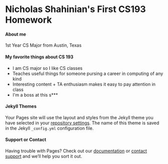 # Nicholas Shahinian's First CS193 Homework

#### About me
1st Year CS Major from Austin, Texas

#### My favorite things about CS 193
- I am CS major so I like CS classes
- Teaches useful things for someone pursing a career in computing of any kind
- Interesting content + TA enthusiasm makes it easy to pay attention in class
- I'm a boss at this s***



#### Jekyll Themes

Your Pages site will use the layout and styles from the Jekyll theme you have selected in your [repository settings](https://github.com/kalutes/CS193_Fall18_Lab1/settings). The name of this theme is saved in the Jekyll `_config.yml` configuration file.

#### Support or Contact

Having trouble with Pages? Check out our [documentation](https://help.github.com/categories/github-pages-basics/) or [contact support](https://github.com/contact) and we’ll help you sort it out.

